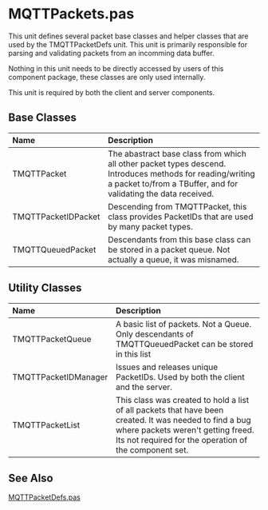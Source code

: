 # MQTTPackets.pas

This unit defines several packet base classes and helper classes that are used by the TMQTTPacketDefs unit. This unit is primarily responsible for parsing and validating packets from an incomming data buffer.

Nothing in this unit needs to be directly accessed by users of this component package, these classes are only used internally.

This unit is required by both the client and server components.

## Base Classes

Name | Description
:--- | :---
TMQTTPacket | The abastract base class from which all other packet types descend. Introduces methods for reading/writing a packet to/from a TBuffer, and for validating the data received.
TMQTTPacketIDPacket | Descending from TMQTTPacket, this class provides PacketIDs that are used by many packet types.
TMQTTQueuedPacket | Descendants from this base class can be stored in a packet queue. Not actually a queue, it was misnamed.

## Utility Classes

Name | Description
:--- | :---
TMQTTPacketQueue | A basic list of packets. Not a Queue. Only descendants of TMQTTQueuedPacket can be stored in this list
TMQTTPacketIDManager | Issues and releases unique PacketIDs. Used by both the client and the server.
TMQTTPacketList | This class was created to hold a list of all packets that have been created. It was needed to find a bug where packets weren't getting freed. Its not required for the operation of the component set.

## See Also
[MQTTPacketDefs.pas](MQTTPacketDefs.MD)